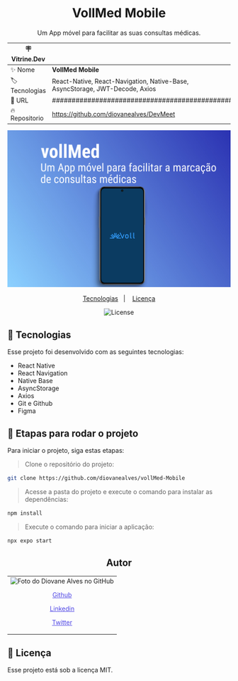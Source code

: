<h1 align="center">VollMed Mobile</h1>

<p align="center">Um App móvel para facilitar as suas consultas médicas. </p>

| :placard: Vitrine.Dev |                                                                              |
| --------------------- | ---------------------------------------------------------------------------- |
| :sparkles: Nome       | **VollMed Mobile**                                                           |
| :label: Tecnologias   | React-Native, React-Navigation, Native-Base, AsyncStorage, JWT-Decode, Axios |
| :rocket: URL          | ##############################################                               |
| :fire: Repositorio    | https://github.com/diovanealves/DevMeet                                       |

![](./assets/preview.jpg#vitrinedev)

<p align="center">
  <a href="#-tecnologias">Tecnologias</a>&nbsp;&nbsp;&nbsp;|&nbsp;&nbsp;&nbsp;
  <a href="#memo-licença">Licença</a>
</p>

<p align="center">
  <img alt="License" src="https://img.shields.io/static/v1?label=license&message=MIT&color=49AA26&labelColor=000000">
</p>


## 🚀 Tecnologias

Esse projeto foi desenvolvido com as seguintes tecnologias:

- React Native
- React Navigation
- Native Base
- AsyncStorage
- Axios
- Git e Github
- Figma

## 🚀 Etapas para rodar o projeto

Para iniciar o projeto, siga estas etapas:

> Clone o repositório do projeto:
```bash
git clone https://github.com/diovanealves/vollMed-Mobile
```

> Acesse a pasta do projeto e execute o comando para instalar as dependências:
```bash
npm install
```

> Execute o comando para iniciar a aplicação:
```bash
npx expo start
```

<h2 align="center">Autor</h2>
<table>
  <tr>
    <td>
        <img src="https://avatars.githubusercontent.com/u/87160050?v=4" width="100px;" alt="Foto do Diovane Alves no GitHub"/>
            <a href="https://github.com/diovanealves" style="color:#4f46e5" align="center">
                <p>Github</p>
            </a>
            <a href="https://www.linkedin.com/in/diovane-alves-de-oliveira-5320a0217/" style="color:#4f46e5" align="center">
                <p>Linkedin</p>
            </a>
            <a href="https://twitter.com/deluxyfps" style="color:#4f46e5" align="center">
                <p>Twitter</p>
            </a>
    </td>
  </tr>
</table>

## 📝 Licença

Esse projeto está sob a licença MIT.
